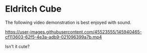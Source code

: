 # Eldritch Cube

The following video demonstration is best enjoyed with sound.

https://user-images.githubusercontent.com/45523555/145940465-cf113603-62f5-4e3a-adb9-021096399a7b.mp4

Isn't it cute?
